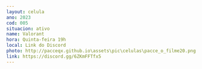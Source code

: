 ```yaml
---
layout: celula
ano: 2023
cod: 005
situacion: ativo
name: Valorant
hora: Quinta-feira 19h
local: Link do Discord
photo: http://pacceqx.github.io\assets\pic\celulas\pacce_o_filme20.png
link: https://discord.gg/6ZKmFFTfx5
---
```


